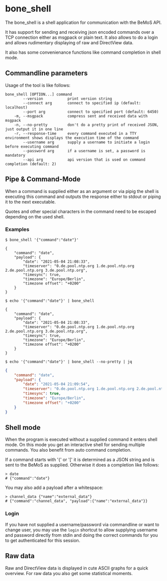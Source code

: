 # bone_shell
The bone_shell is a shell application for communication with the BeMoS API.

It has support for sending and receiving json encoded commands over a TCP connection either as msgpack or plain text. It also allows to  do a login and allows rudimentary displaying of raw and DirectView data.

It also has some convenienance functions like command completion in shell mode.

## Commandline parameters
Usage of the tool is like follows:

```
bone_shell [OPTION...] command
		--version			print version string
		--connect arg		connect to specified ip (default: localhost)
		--port arg			connect to specified port (default: 6450)
	-m,	--msgpack			compress sent and received data with msgpack
	-n,	--no-pretty			don't do a pretty print of received JSON, just output it in one line
	-r,	--response-time		every command executed in a TTY environment shows displays the execution time of the command
		--username arg		supply a username to initiate a login before executing command
		--password arg		if a username is set, a password is mandatory
		--api arg			api version that is used on command completion (default: 2)
```

## Pipe & Command-Mode
When a command is supplied either as an argument or via pipig the shell is executing this command and outputs the response either to stdout or piping it to the next executable.

Quotes and other special characters in the command need to be escaped depending on the used shell.

### Examples
```shell
$ bone_shell '{"command":"date"}'
```
```
{
	"command": "date",
	"payload": {
		"date": "2021-05-04 21:08:33",
		"timeserver": "0.de.pool.ntp.org 1.de.pool.ntp.org 2.de.pool.ntp.org 3.de.pool.ntp.org",
		"timesync": true,
		"timezone": "Europe/Berlin",
		"timezone offset": "+0200"
	}
}
```

```shell
$ echo '{"command":"date"}' | bone_shell
```
```
{
	"command": "date",
	"payload": {
		"date": "2021-05-04 21:08:33",
		"timeserver": "0.de.pool.ntp.org 1.de.pool.ntp.org 2.de.pool.ntp.org 3.de.pool.ntp.org",
		"timesync": true,
		"timezone": "Europe/Berlin",
		"timezone offset": "+0200"
	}
}
```

```shell
$ echo '{"command":"date"}' | bone_shell --no-pretty | jq
```
```json
{
	"command": "date",
	"payload": {
		"date": "2021-05-04 21:09:54",
		"timeserver": "0.de.pool.ntp.org 1.de.pool.ntp.org 2.de.pool.ntp.org 3.de.pool.ntp.org",
		"timesync": true,
		"timezone": "Europe/Berlin",
		"timezone offset": "+0200"
	}
}
```

## Shell mode
When the program is executed without a supplied command it enters shell mode. On this mode you get an interactive shell for sending multiple commands. You also benefit from auto command completion.

If a command starts with '{' or '[' it is determined as a JSON string and is sent to the BeMoS as supplied. Otherwise it does a completion like follows:

```shell
> date
# {"command":"date"}
```

You may also add a payload after a whitespace:

```shell
> channel_data {"name":"external_data"}
# {"command":"channel_data", "payload":{"name":"external_data"}}
```

### Login
If you have not supplied a username/password via commandline or want to change user, you may use the `login` shortcut to allow supplying username and password directly from stdin and doing the correct commands for you to get authenticated for this session.

## Raw data
Raw and DirectView data is displayed in cute ASCII graphs for a quick overview. For raw data you also get some statistical moments.